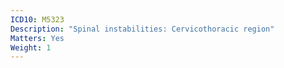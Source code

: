 ```yaml
---
ICD10: M5323
Description: "Spinal instabilities: Cervicothoracic region"
Matters: Yes
Weight: 1
---
```


